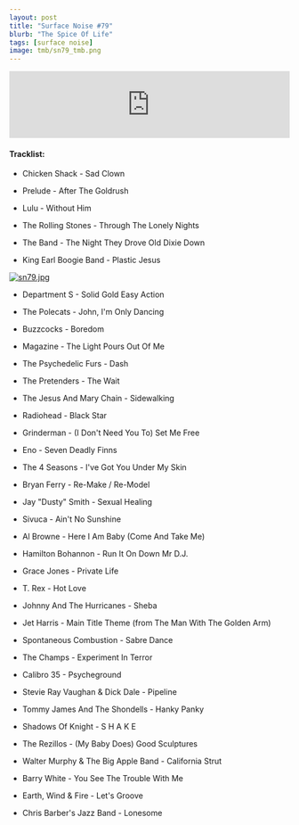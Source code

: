 ```yaml
---
layout: post
title: "Surface Noise #79"
blurb: "The Spice Of Life"
tags: [surface noise]
image: tmb/sn79_tmb.png
---
```


<iframe width="100%" height="120" src="https://www.mixcloud.com/widget/iframe/?hide_cover=1&feed=%2Fzero_cc%2Fsurface-noise-79-2420%2F" frameborder="0" ></iframe>

#### Tracklist:

- Chicken Shack - Sad Clown
- Prelude - After The Goldrush
- Lulu - Without Him

- The Rolling Stones - Through The Lonely Nights
- The Band - The Night They Drove Old Dixie Down
- King Earl Boogie Band - Plastic Jesus

[![sn79.jpg](https://i.postimg.cc/KzWS7TW8/sn79.jpg)](https://postimg.cc/Pp1RTChg)

- Department S - Solid Gold Easy Action
- The Polecats - John, I'm Only Dancing
- Buzzcocks - Boredom

- Magazine - The Light Pours Out Of Me
- The Psychedelic Furs - Dash
- The Pretenders - The Wait

- The Jesus And Mary Chain - Sidewalking
- Radiohead - Black Star
- Grinderman - (I Don't Need You To) Set Me Free

- Eno - Seven Deadly Finns
- The 4 Seasons - I've Got You Under My Skin
- Bryan Ferry - Re-Make / Re-Model

- Jay "Dusty" Smith - Sexual Healing
- Sivuca - Ain't No Sunshine
- Al Browne - Here I Am Baby (Come And Take Me)

- Hamilton Bohannon - Run It On Down Mr D.J.
- Grace Jones - Private Life
- T. Rex - Hot Love

- Johnny And The Hurricanes - Sheba
- Jet Harris - Main Title Theme (from The Man With The Golden Arm)
- Spontaneous Combustion - Sabre Dance

- The Champs - Experiment In Terror
- Calibro 35 - Psycheground
- Stevie Ray Vaughan & Dick Dale - Pipeline

- Tommy James And The Shondells - Hanky Panky
- Shadows Of Knight - S H A K E
- The Rezillos - (My Baby Does) Good Sculptures

- Walter Murphy & The Big Apple Band - California Strut
- Barry White - You See The Trouble With Me
- Earth, Wind & Fire - Let's Groove

- Chris Barber's Jazz Band - Lonesome
